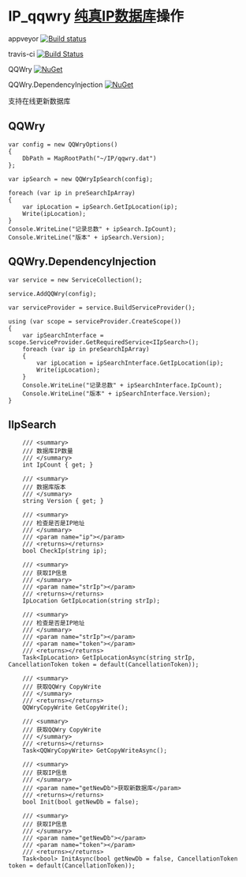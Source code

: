 # IP_qqwry [纯真IP数据库](http://www.cz88.net/)操作
appveyor [![Build status](https://ci.appveyor.com/api/projects/status/j89jp316jp1i8sg2?svg=true)](https://ci.appveyor.com/project/JadynWong/ip-qqwry)

travis-ci [![Build Status](https://travis-ci.com/JadynWong/IP_qqwry.svg?branch=master)](https://travis-ci.com/JadynWong/IP_qqwry)

QQWry [![NuGet](https://img.shields.io/nuget/v/QQWry.svg?style=flat)](https://www.nuget.org/packages/QQWry)

QQWry.DependencyInjection [![NuGet](https://img.shields.io/nuget/v/QQWry.DependencyInjection.svg?style=flat)](https://www.nuget.org/packages/QQWry.DependencyInjection)

支持在线更新数据库

## QQWry

    var config = new QQWryOptions()
    {
        DbPath = MapRootPath("~/IP/qqwry.dat")
    };

    var ipSearch = new QQWryIpSearch(config);

    foreach (var ip in preSearchIpArray)
    {
        var ipLocation = ipSearch.GetIpLocation(ip);
        Write(ipLocation);
    }
    Console.WriteLine("记录总数" + ipSearch.IpCount);
    Console.WriteLine("版本" + ipSearch.Version);

## QQWry.DependencyInjection

    var service = new ServiceCollection();

    service.AddQQWry(config);

    var serviceProvider = service.BuildServiceProvider();

    using (var scope = serviceProvider.CreateScope())
    {
        var ipSearchInterface = scope.ServiceProvider.GetRequiredService<IIpSearch>();
        foreach (var ip in preSearchIpArray)
        {
            var ipLocation = ipSearchInterface.GetIpLocation(ip);
            Write(ipLocation);
        }
        Console.WriteLine("记录总数" + ipSearchInterface.IpCount);
        Console.WriteLine("版本" + ipSearchInterface.Version);
    }

## IIpSearch

        /// <summary>
        /// 数据库IP数量
        /// </summary>
        int IpCount { get; }

        /// <summary>
        /// 数据库版本
        /// </summary>
        string Version { get; }

        /// <summary>
        /// 检查是否是IP地址
        /// </summary>
        /// <param name="ip"></param>
        /// <returns></returns>
        bool CheckIp(string ip);

        /// <summary>
        /// 获取IP信息
        /// </summary>
        /// <param name="strIp"></param>
        /// <returns></returns>
        IpLocation GetIpLocation(string strIp);

        /// <summary>
        /// 检查是否是IP地址
        /// </summary>
        /// <param name="strIp"></param>
        /// <param name="token"></param>
        /// <returns></returns>
        Task<IpLocation> GetIpLocationAsync(string strIp, CancellationToken token = default(CancellationToken));

        /// <summary>
        /// 获取QQWry CopyWrite
        /// </summary>
        /// <returns></returns>
        QQWryCopyWrite GetCopyWrite();

        /// <summary>
        /// 获取QQWry CopyWrite
        /// </summary>
        /// <returns></returns>
        Task<QQWryCopyWrite> GetCopyWriteAsync();

        /// <summary>
        /// 获取IP信息
        /// </summary>
        /// <param name="getNewDb">获取新数据库</param>
        /// <returns></returns>
        bool Init(bool getNewDb = false);

        /// <summary>
        /// 获取IP信息
        /// </summary>
        /// <param name="getNewDb"></param>
        /// <param name="token"></param>
        /// <returns></returns>
        Task<bool> InitAsync(bool getNewDb = false, CancellationToken token = default(CancellationToken));
